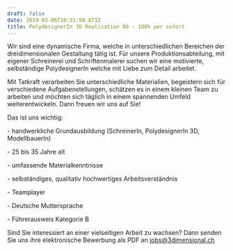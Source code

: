 ```yaml
---
draft: false
date: 2019-03-06T10:31:50.871Z
title: PolydesignerIn 3D Realisation 80 - 100% per sofort
---
```





Wir sind eine dynamische Firma, welche in unterschiedlichen Bereichen der dreidimensionalen Gestaltung tätig ist. Für unsere Produktionsabteilung, mit eigener Schreinerei und Schriftenmalerei suchen wir eine motivierte, selbständige PolydesignerIn welche mit Liebe zum Detail arbeitet. 



Mit Tatkraft verarbeiten Sie unterschiedliche Materialien, begeistern sich für verschiedene Aufgabenstellungen, schätzen es in einem kleinen Team zu arbeiten und möchten sich täglich in einem spannenden Umfeld weiterentwickeln. Dann freuen wir uns auf Sie!



 



Das ist uns wichtig:



\- handwerkliche Grundausbildung (SchreinerIn, PolydesignerIn 3D, ModellbauerIn)



\- 25 bis 35 Jahre alt



\- umfassende Materialkenntnisse



\- selbständiges, qualitativ hochwertiges Arbeitsverständnis



\- Teamplayer



\- Deutsche Muttersprache



\- Führerausweis Kategorie B



 



Sind Sie interessiert an einer vielseitigen Arbeit zu wachsen? Dann senden Sie uns ihre elektronische Bewerbung als PDF an jobs@3dimensional.ch
